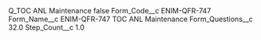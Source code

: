 <?xml version="1.0" encoding="UTF-8"?>
<CustomMetadata xmlns="http://soap.sforce.com/2006/04/metadata" xmlns:xsi="http://www.w3.org/2001/XMLSchema-instance" xmlns:xsd="http://www.w3.org/2001/XMLSchema">
    <label>Q_TOC ANL Maintenance</label>
    <protected>false</protected>
    <values>
        <field>Form_Code__c</field>
        <value xsi:type="xsd:string">ENIM-QFR-747</value>
    </values>
    <values>
        <field>Form_Name__c</field>
        <value xsi:type="xsd:string">ENIM-QFR-747 TOC ANL Maintenance</value>
    </values>
    <values>
        <field>Form_Questions__c</field>
        <value xsi:type="xsd:double">32.0</value>
    </values>
    <values>
        <field>Step_Count__c</field>
        <value xsi:type="xsd:double">1.0</value>
    </values>
</CustomMetadata>
